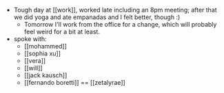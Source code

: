 - Tough day at [[work]], worked late including an 8pm meeting; after that we did yoga and ate empanadas and I felt better, though :)
	- Tomorrow I'll work from the office for a change, which will probably feel weird for a bit at least.
- spoke with:
	- [[mohammed]]
	- [[sophia xu]]
	- [[vera]]
	- [[will]]
	- [[jack kausch]]
	- [[fernando boretti]] == [[zetalyrae]]